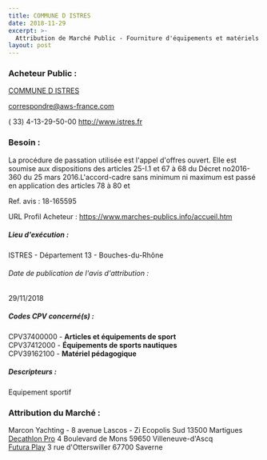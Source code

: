 ```yaml
---
title: COMMUNE D ISTRES
date: 2018-11-29
excerpt: >-
  Attribution de Marché Public - Fourniture d'équipements et matériels sportifs pour les besoins courants de la Ville d'Istres
layout: post
---
```


### Acheteur Public : 
<a href="/acheteur-32/siren-211300470"> COMMUNE D ISTRES</a><br/>



correspondre@aws-france.com

( 33) 4-13-29-50-00
http://www.istres.fr
### Besoin :

La procédure de passation utilisée est l'appel d'offres ouvert. Elle est soumise aux dispositions des articles 25-I.1 et 67 à 68 du Décret no2016-360 du 25 mars 2016.L'accord-cadre sans minimum ni maximum est passé en application des articles 78 à 80 et

Ref. avis : 18-165595

URL Profil Acheteur : https://www.marches-publics.info/accueil.htm

##### Lieu d'exécution :

ISTRES - Département 13 - Bouches-du-Rhône

###### Date de publication de l'avis d'attribution : 
29/11/2018

##### Codes CPV concerné(s) :
CPV37400000 - **Articles et équipements de sport** <br/>
CPV37412000 - **Équipements de sports nautiques** <br/>
CPV39162100 - **Matériel pédagogique** <br/>

##### Descripteurs :
Equipement sportif <br/>

### Attribution du Marché :
Marcon Yachting - 8 avenue Lascos - Zi Ecopolis Sud 13500 Martigues <br/>
<a href="/entreprise-265/siren-500569405"> Decathlon Pro</a>    4 Boulevard de Mons 59650 Villeneuve-d'Ascq <br/>
<a href="/entreprise-259/siren-403151756"> Futura Play</a>    3 rue d'Otterswiller 67700 Saverne <br/>
